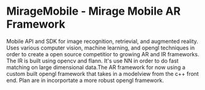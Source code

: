 MirageMobile - Mirage Mobile AR Framework
======================================================

Mobile API and SDK for image recognition, retrievial, and augmented reality. Uses various computer vision, machine learning, and opengl techniques in order to create a open source competitior to growing AR and IR frameworks. The IR is built using opencv and flann. It's use NN in order to do fast matching on large dimensional data.The AR framework for now using a custom built opengl framework that takes in a modelview from the c++ front end. Plan are in incorportate a more robust opengl framework.


